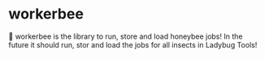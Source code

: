 # workerbee
🍯 workerbee is the library to run, store and load honeybee jobs! In the future it should run, stor and load the jobs for all insects in Ladybug Tools!
